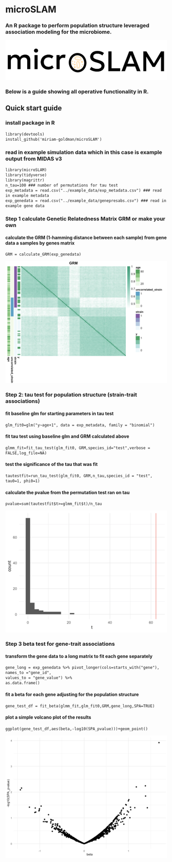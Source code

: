 # microSLAM
### An R package to perform population structure leveraged association modeling for the microbiome.
![alt text](https://github.com/miriam-goldman/microSLAM/blob/main/other/logo.png)

### Below is a guide showing all operative functionality in R.
## Quick start guide
### install package in R
```
library(devtools)
install_github('miriam-goldman/microSLAM')
```
### read in example simulation data which in this case is example output from MIDAS v3
```
library(microSLAM)
library(tidyverse)
library(magrittr)
n_tau=100 ### number of permutations for tau test
exp_metadata = read.csv("../example_data/exp_metadata.csv") ### read in example metadata
exp_genedata = read.csv("../example_data/genepresabs.csv") ### read in example gene data
```
### Step 1 calculate Genetic Relatedness Matrix GRM or make your own
#### calculate the GRM (1-hamming distance between each sample) from gene data a samples by genes matrix
```
GRM = calculate_GRM(exp_genedata)
```
![alt text](https://github.com/miriam-goldman/microSLAM/blob/main/other/exampleGRM.png)

### Step 2: tau test for population structure (strain-trait associations)
#### fit baseline glm for starting parameters in tau test

```
glm_fit0=glm("y~age+1", data = exp_metadata, family = "binomial")
```

#### fit tau test using baseline glm and GRM calculated above
```
glmm_fit=fit_tau_test(glm_fit0, GRM,species_id="test",verbose = FALSE,log_file=NA)
```

#### test the significance of the tau that was fit
```
tautestfit=run_tau_test(glm_fit0, GRM,n_tau,species_id = "test", tau0=1, phi0=1)
```
#### calculate the pvalue from the permutation test ran on tau
```
pvalue=sum(tautestfit$t>=glmm_fit$t)/n_tau
```
![alt text](https://github.com/miriam-goldman/microSLAM/blob/main/other/permutation.png)

### Step 3 beta test for gene-trait associations
#### transform the gene data to a long matrix to fit each gene separately

```
gene_long = exp_genedata %>% pivot_longer(cols=starts_with("gene"),
names_to ="gene_id",
values_to = "gene_value") %>%
as.data.frame()
```
#### fit a beta for each gene adjusting for the population structure
```  
gene_test_df = fit_beta(glmm_fit,glm_fit0,GRM,gene_long,SPA=TRUE)
```
#### plot a simple volcano plot of the results
```
ggplot(gene_test_df,aes(beta,-log10(SPA_pvalue)))+geom_point()
```
![alt text](https://github.com/miriam-goldman/microSLAM/blob/main/other/volcano.png?raw=true)
